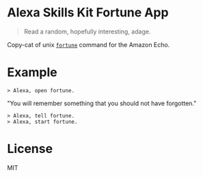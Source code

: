 # Alexa Skills Kit Fortune App

> Read a random, hopefully interesting, adage.

Copy-cat of unix [`fortune`](https://en.wikipedia.org/wiki/Fortune_(Unix)) command for the Amazon Echo.

# Example

```
> Alexa, open fortune.
```

"You will remember something that you should not have forgotten."

```
> Alexa, tell fortune.
> Alexa, start fortune.
```

# License

MIT
